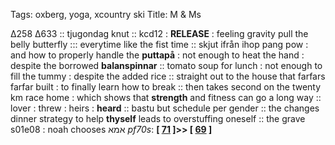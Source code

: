 Tags: oxberg, yoga, xcountry ski
Title: M & Ms
  
Δ258 Δ633 :: tjugondag knut :: kcd12 : **RELEASE** : feeling gravity pull the belly butterfly ::: everytime like the fist time :: skjut ifrån ihop pang pow : and how to properly handle the **puttapå** : not enough to heat the hand : despite the borrowed **balanspinnar** :: tomato soup for lunch : not enough to fill the tummy : despite the added rice :: straight out to the house that farfars farfar built : to finally learn how to break :: then takes second on the twenty km race home : which shows that **strength** and fitness can go a long way :: lover : threw : heirs : **heard** :: bastu but schedule per gender :: the changes dinner strategy to help **thyself** leads to overstuffing oneself :: the grave s01e08 : noah chooses אמא
_pf70s_: **[ [71](https://www.allmusic.com/album/the-payback-mw0000086793) ]>> [ [69](https://www.allmusic.com/album/faust-iv-mw0000102835) ]**  
